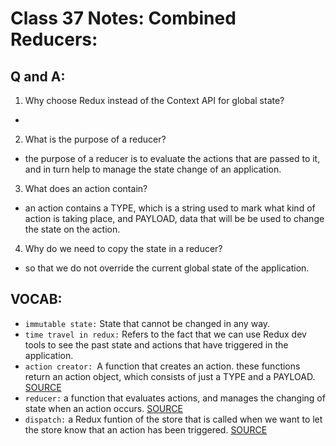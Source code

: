 # Class 37 Notes: Combined Reducers:

## Q and A:

1. Why choose Redux instead of the Context API for global state?

-

2. What is the purpose of a reducer?

- the purpose of a reducer is to evaluate the actions that are passed to it, and in turn help to manage the state change of an application.

3. What does an action contain?

- an action contains a TYPE, which is a string used to mark what kind of action is taking place, and PAYLOAD, data that will be be used to change the state on the action.

4. Why do we need to copy the state in a reducer?

- so that we do not override the current global state of the application.

## VOCAB:

- `immutable state:` State that cannot be changed in any way.
- `time travel in redux:` Refers to the fact that we can use Redux dev tools to see the past state and actions that have triggered in the application.
- `action creator: `A function that creates an action. these functions return an action object, which consists of just a TYPE and a PAYLOAD. [SOURCE](https://www.educative.io/courses/building-teslas-battery-range-calculator-with-react-and-redux/7nVVPYOGVPr)
- `reducer:` a function that evaluates actions, and manages the changing of state when an action occurs. [SOURCE](https://css-tricks.com/understanding-how-reducers-are-used-in-redux/#:~:text=A%20reducer%20is%20a%20function,receives%20to%20determine%20this%20change.&text=Redux%20relies%20heavily%20on%20reducer,to%20execute%20the%20next%20state.)
- `dispatch:` a Redux funtion of the store that is called when we want to let the store know that an action has been triggered. [SOURCE](https://react-redux.js.org/using-react-redux/connect-mapdispatch#:~:text=dispatch%20is%20a%20function%20of,connect%20does%20it%20for%20you.)
